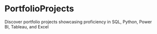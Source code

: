 # PortfolioProjects
Discover portfolio projects showcasing proficiency in SQL, Python, Power BI, Tableau, and Excel
